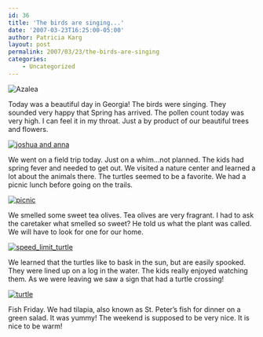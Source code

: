 ```yaml
---
id: 36
title: 'The birds are singing...'
date: '2007-03-23T16:25:00-05:00'
author: Patricia Karg
layout: post
permalink: 2007/03/23/the-birds-are-singing
categories:
    - Uncategorized
---
```

![Azalea](http://garden.kargs.net/wp-content/uploads/2013/04/cropped-IMAG8993.jpg)

Today was a beautiful day in Georgia! The birds were singing. They sounded very happy that Spring has arrived. The pollen count today was very high. I can feel it in my throat.
Just a by product of our beautiful trees and flowers.

[![joshua and anna](http://garden.kargs.net/wp-content/uploads/thumbs/IMG_3823.JPG)](http://garden.kargs.net/wp-content/uploads/IMG_3823.JPG)

We went on a field trip today. Just on a whim…not planned. The kids had spring fever and needed to get out. We visited a nature center and learned a lot about the animals there. The turtles seemed to be a favorite. We had a picnic lunch before going on the trails.

[![picnic](http://garden.kargs.net/wp-content/uploads/thumbs/IMG_3812.JPG)](http://garden.kargs.net/wp-content/uploads/IMG_3812.JPG)

We smelled some sweet tea olives. Tea olives are very fragrant. I had to ask the caretaker what smelled so sweet? He told us what the plant was called. We will have to look for one for our home.

[![speed_limit_turtle](http://garden.kargs.net/wp-content/uploads/thumbs/speed_limit_turtle.jpg)](http://garden.kargs.net/wp-content/uploads/speed_limit_turtle.jpg)

We learned that the turtles like to bask in the sun, but are easily spooked. They were lined up on a log in the water. The kids really enjoyed watching them. As we were leaving we saw a sign that had a turtle crossing!

[![turtle](http://garden.kargs.net/wp-content/uploads/thumbs/IMG_3821.JPG)](http://garden.kargs.net/wp-content/uploads/IMG_3821.JPG)

Fish Friday. We had tilapia, also known as St. Peter’s fish for dinner on a green salad. It was yummy! The weekend is supposed to be very nice. It is nice to be warm!



